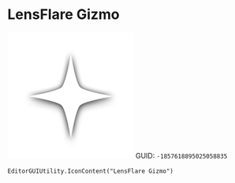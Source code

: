 # LensFlare Gizmo
![](/img/LensFlare%20Gizmo.png)
GUID: `-1857618895025058835`
```
EditorGUIUtility.IconContent("LensFlare Gizmo")
```
